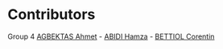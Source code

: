 Contributors
====

Group 4
[AGBEKTAS Ahmet](https://github.com/Ahmet84) - [ABIDI Hamza](https://github.com/AbidiHamza84) - [BETTIOL Corentin](https://github.com/sodimel)
